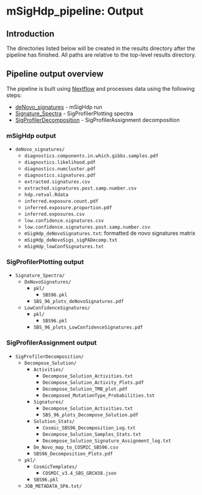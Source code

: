 # mSigHdp_pipeline: Output

## Introduction

The directories listed below will be created in the results directory after the pipeline has finished. All paths are relative to the top-level results directory.

## Pipeline output overview

The pipeline is built using [Nextflow](https://www.nextflow.io/) and processes data using the following steps:

- [deNovo_signatures](#deNovo_signatures) - mSigHdp run
- [Signature_Spectra](#Signature_Spectra) - SigProfilerPlotting spectra
- [SigProfilerDecomposition](#SigProfilerDecomposition) - SigProfilerAssignment decomposition

### mSigHdp output
- `deNovo_signatures/`
  - `diagnostics.components.in.which.gibbs.samples.pdf`
  - `diagnostics.likelihood.pdf`
  - `diagnostics.numcluster.pdf`
  - `diagnostics.signatures.pdf`
  - `extracted.signatures.csv`
  - `extracted.signatures.post.samp.number.csv`
  - `hdp.retval.Rdata`
  - `inferred.exposure.count.pdf`
  - `inferred.exposure.proportion.pdf` 
  - `inferred.exposures.csv`
  - `low.confidence.signatures.csv`
  - `low.confidence.signatures.post.samp.number.csv`
  - `mSigHdp_deNovoSignatures.txt`: formatted de novo signatures matrix
  - `mSigHdp_deNovoSigs_sigPADecomp.txt`
  - `mSigHdp_lowConfSignatures.txt`

### SigProfilerPlotting output
- `Signature_Spectra/`
  - `DeNovoSignatures/`
    - `pkl/`
      - `SBS96.pkl`
    - `SBS_96_plots_deNovoSignatures.pdf`
  - `LowConfidenceSignatures/`
    - `pkl/`
      - `SBS96.pkl`
    - `SBS_96_plots_LowConfidenceSignatures.pdf`

### SigProfilerAssignment output
- `SigProfilerDecomposition/`
  - `Decompose_Solution/`
    - `Activities/`
      - `Decompose_Solution_Activities.txt`
      - `Decompose_Solution_Activity_Plots.pdf`
      - `Decompose_Solution_TMB_plot.pdf`
      - `Decomposed_MutationType_Probabilities.txt`
    - `Signatures/`
      - `Decompose_Solution_Activities.txt`
      - `SBS_96_plots_Decompose_Solution.pdf`
    - `Solution_Stats/`
      - `Cosmic_SBS96_Decomposition_Log.txt`
      - `Decompose_Solution_Samples_Stats.txt`
      - `Decompose_Solution_Signature_Assignment_log.txt`
    - `De_Novo_map_to_COSMIC_SBS96.csv`
    - `SBS96_Decomposition_Plots.pdf`     
  - `pkl/`
    - `CosmicTemplates/`
      - `COSMIC_v3.4_SBS_GRCH38.json`
    - `SBS96.pkl`
  - `JOB_METADATA_SPA.txt/`